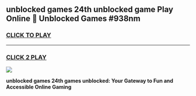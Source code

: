 
## unblocked games 24th unblocked game Play Online 👋 Unblocked Games #938nm
<h3>
<a href="https://premium.freeplayer.one?title=unblocked_games_24th&ref=21F">CLICK TO PLAY</a></h3>
<hr>

<h3>
<a href="https://premium.freeplayer.one?title=unblocked_games_24th&ref=21F">CLICK 2 PLAY</a>
  
</h3>

<a href="https://premium.freeplayer.one?title=unblocked_games_24th&ref=21F/"><img src="https://clearcache.store/games.png"></a>


**unblocked games 24th games unblocked: Your Gateway to Fun and Accessible Online Gaming**

